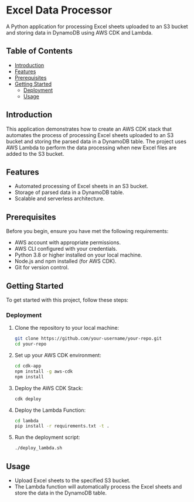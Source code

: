 # Excel Data Processor

A Python application for processing Excel sheets uploaded to an S3 bucket and storing data in DynamoDB using AWS CDK and Lambda.

## Table of Contents

- [Introduction](#introduction)
- [Features](#features)
- [Prerequisites](#prerequisites)
- [Getting Started](#getting-started)
  - [Deployment](#deployment)
  - [Usage](#usage)

## Introduction

This application demonstrates how to create an AWS CDK stack that automates the process of processing Excel sheets uploaded to an S3 bucket and storing the parsed data in a DynamoDB table. The project uses AWS Lambda to perform the data processing when new Excel files are added to the S3 bucket.

## Features

- Automated processing of Excel sheets in an S3 bucket.
- Storage of parsed data in a DynamoDB table.
- Scalable and serverless architecture.

## Prerequisites

Before you begin, ensure you have met the following requirements:

- AWS account with appropriate permissions.
- AWS CLI configured with your credentials.
- Python 3.8 or higher installed on your local machine.
- Node.js and npm installed (for AWS CDK).
- Git for version control.

## Getting Started

To get started with this project, follow these steps:

### Deployment

1. Clone the repository to your local machine:

   ```bash
   git clone https://github.com/your-username/your-repo.git
   cd your-repo

2. Set up your AWS CDK environment:

   ```bash
   cd cdk-app
   npm install -g aws-cdk
   npm install

3. Deploy the AWS CDK Stack:

   ```bash
   cdk deploy

4. Deploy the Lambda Function:

    ```bash
    cd lambda
    pip install -r requirements.txt -t .

5. Run the deployment script:

    ```bash
   ./deploy_lambda.sh

## Usage

- Upload Excel sheets to the specified S3 bucket.
- The Lambda function will automatically process the Excel sheets and store the data in the DynamoDB table.
